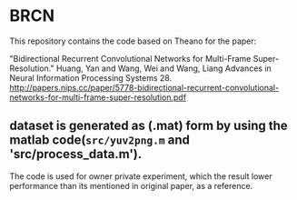 # BRCN
This repository contains the code based on Theano for the paper:

"Bidirectional Recurrent Convolutional Networks for Multi-Frame Super-Resolution." Huang, Yan and Wang, Wei and Wang, Liang
Advances in Neural Information Processing Systems 28.
http://papers.nips.cc/paper/5778-bidirectional-recurrent-convolutional-networks-for-multi-frame-super-resolution.pdf

dataset is generated as (.mat) form by using the matlab code(`src/yuv2png.m` and 'src/process_data.m').
---
The code is used for owner private experiment, which the result lower performance than its mentioned in original paper, as a reference.
